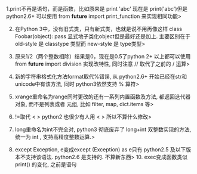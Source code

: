  1.print不再是语句，而是函数，比如原来是 print 'abc' 现在是 print('abc')但是 python2.6+ 可以使用 from __future__ import print_function 来实现相同功能>  
 
2. 在Python 3中，没有旧式类，只有新式类，也就是说不用再像这样 class Foobar(object): pass 显式地子类化object但是最好还是加上. 主要区别在于 old-style 是 classtype 类型而 new-style 是 type类型>

3. 原来1/2（两个整数相除）结果是0，现在是0.5了python 2+ 以上都可以使用 from __future__ import division 实现改特性, 同时注意 // 取代了之前的 / 运算>  

4. 新的字符串格式化方法format取代%错误, 从 python2.6+ 开始已经在str和unicode中有该方法, 同时 python3依然支持 % 算符> 
5. xrange重命名为range同时更改的还有一系列内置函数及方法, 都返回迭代器对象, 而不是列表或者 元组, 比如 filter, map, dict.items 等>  

7. !=取代  <   >  python2 也很少有人用  <  >  所以不算什么修改>  

8. long重命名为int不完全对, python3 彻底废弃了 long+int 双整数实现的方法, 统一为 int , 支持高精度整数运算.> 

9. except Exception, e变成except (Exception) as e只有 python2.5 及以下版本不支持该语法. python2.6 是支持的. 不算新东西>  10. exec变成函数类似 print() 的变化, 之前是语句
# 